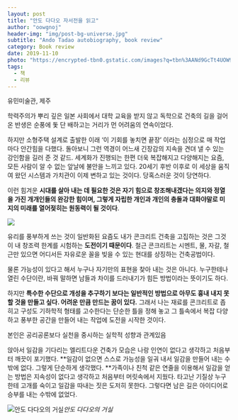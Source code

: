 ```yaml
---
layout: post
title: "안도 다다오 자서전을 읽고"
author: "oowgnoj"
header-img: "img/post-bg-universe.jpg"
subtitle: "Ando Tadao autobiography, book review"
category: Book review
date: 2019-11-10
photo: "https://encrypted-tbn0.gstatic.com/images?q=tbn%3AANd9GcTt4UOW9hCeGdqfRe2cYpl9TGXfI7p8dAqQZX_2RnsjLttmuYBv&usqp=CAU"
tags:
  - 책
  - 리뷰
---
```



유민미술관, 제주

학력주의가 뿌리 깊은 일본 사회에서 대학 교육을 받지 않고 독학으로 건축의 길을 걸어온 반생은 순풍에 돛 단 배하고는 거리가 먼 어려움의 연속이었다.

하지만 소형주택 설계로 출발한 이래 ‘이 기회를 놓치면 끝장’ 이라는 심정으로 매 작업마다 안간힘을 다했다. 돌아보니 그런 역경이 어느새 긴장감의 지속을 견뎌 낼 수 있는 강인함을 길러 준 것 같드. 세계화가 진행되는 한편 더욱 복잡해지고 다양해지는 요즘, 모든 사람이 알 수 없는 앞날에 불안을 느끼고 있다. 20세기 후반 이후로 이 세상을 움직여 왔던 시스템과 가치관이 이제 변하고 있는 것이다. 당혹스러운 것이 당연하다.

이런 힘겨운 **시대를 살아 내는 데 필요한 것은 자기 힘으로 창조해내겠다는 의지와 정열을 가진 개개인들의 완강한 힘이며, 그렇게 자립한 개인과 개인의 충돌과 대화야말로 미지의 미래를 열어젖히는 원동력이 될 것이다**.

![](https://cdn-images-1.medium.com/max/2000/1*d3WUYkHoujfDdnHDfMwvdw.jpeg)

유리를 풍부하게 쓰는 것이 일반화된 요즘도 내가 콘크리트 건축을 고집하는 것은 그것이 내 창조력 한계를 시험하는 **도전이기 때문이다**. 철근 콘크리트는 시멘트, 물, 자갈, 철근만 있으면 어디서든 자유로운 꼴을 빚을 수 있는 현대를 상징하는 건축공법이다.

물론 가능성이 있다고 해서 누구나 자기만의 표현을 찾아 내는 것은 아니다. 누구한테나 열린 수단이란, 바꿔 말하면 남들과 차이를 드러내기가 힘든 방법이라는 뜻이기도 하다.

하지만 **특수한 수단으로 개성을 추구하기 보다는 일반적인 방법으로 아무도 흉내 내지 못할 것을 만들고 싶다. 어려운 만큼 만드는 꿈이 있다.** 그래서 나는 재료를 콘크리트로 좁히고 구성도 기하학적 형태를 고수한다는 단순한 틀을 정해 놓고 그 틀속에서 복잡 다양하고 풍부한 공간을 만들어 내는 작업에 도전을 시작한 것이다.

본인은 공리공론보다 실천을 중시하는 실학적 성향과 관계있음

앉아서 일감을 기다리는 엘리트다운 건축가 모습은 나랑 인연이 없다고 생각하고 처음부터 깨끗이 포기했다. **일감이 없으면 스스로 가능성을 일궈 내서 일감을 만들어 내는 수밖에 없다. 그렇게 단순하게 생각했다. **가족이나 친척 같은 연줄을 이용해서 일감을 얻는 방법은 지속성이 없다고 생각하고 처음부터 머릿속에서 지웠다. 타고난 기질상 누구한테 고개를 숙이고 일감을 따내는 짓은 도저히 못한다. 그렇다면 남은 길은 아이디어로 승부를 내는 수밖에 없었다.

![안도 다다오의 거실](https://cdn-images-1.medium.com/max/2000/1*cUfj35wk6r3A1bmen8R_nw.jpeg)*안도 다다오의 거실*
